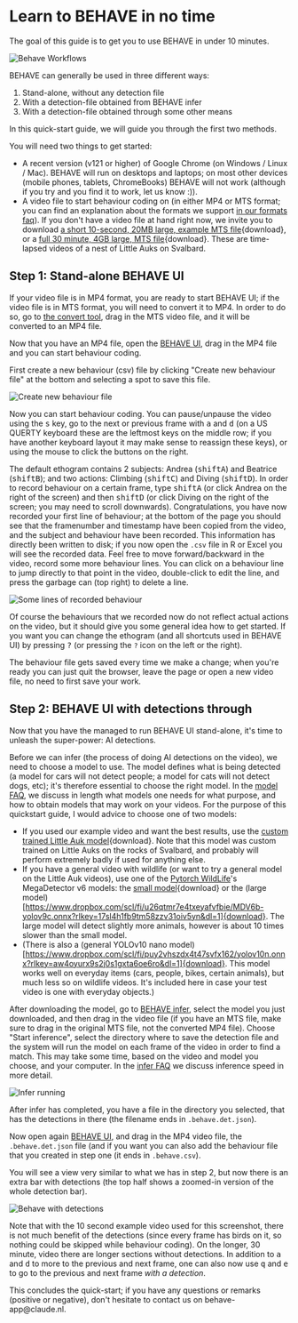 # Learn to BEHAVE in no time

The goal of this guide is to get you to use BEHAVE in under 10 minutes.

![Behave Workflows]($(BASEDIR)/assets/behave-workflows.svg)

BEHAVE can generally be used in three different ways:

1. Stand-alone, without any detection file
1. With a detection-file obtained from BEHAVE infer
1. With a detection-file obtained through some other means

In this quick-start guide, we will guide you through the first two methods.

You will need two things to get started:

- A recent version (v121 or higher) of Google Chrome (on Windows / Linux / Mac).
BEHAVE will run on desktops and laptops; on most other devices (mobile phones, tablets, ChromeBooks) BEHAVE will not work (although if you try and you find it to work, let us know :)).
- A video file to start behaviour coding on (in either MP4 or MTS format; you can find an explanation about the formats we support [in our formats faq](../help/formats-faq.html)).
If you don't have a video file at hand right now, we invite you to download [a short 10-second, 20MB large, example MTS file](https://www.dropbox.com/scl/fi/dvvujq0ritbjwxqhx3ahl/behave_example.MTS?rlkey=ypzg9i96br9vfiotsmwziyd4x&dl=1){download}, or a [full 30 minute, 4GB large, MTS file](https://www.dropbox.com/scl/fi/30r8q2vv9b9rp9uhy97nl/behave-example-full-length.MTS?rlkey=ppw6g87qfk412ld3sosl0fhs3&dl=1){download}.
These are time-lapsed videos of a nest of Little Auks on Svalbard.

## Step 1: Stand-alone BEHAVE UI

If your video file is in MP4 format, you are ready to start BEHAVE UI; if the video file is in MTS format, you will need to convert it to MP4.
In order to do so, go to [the convert tool]($(BASEDIR)/app/convert.html), drag in the MTS video file, and it will be converted to an MP4 file.

Now that you have an MP4 file, open the [BEHAVE UI]($(BASEDIR)/app/viewer.html), drag in the MP4 file and you can start behaviour coding.

First create a new behaviour (csv) file by clicking "Create new behaviour file" at the bottom and selecting a spot to save this file.

![Create new behaviour file]($(BASEDIR)/assets/create-new-behaviour-file.png)

Now you can start behaviour coding. You can pause/unpause the video using the <kbd>s</kbd> key, go to the next or previous frame with <kbd>a</kbd> and <kbd>d</kbd> (on a US QUERTY keyboard these are the leftmost keys on the middle row; if you have another keyboard layout it may make sense to reassign these keys), or using the mouse to click the buttons on the right.

The default ethogram contains 2 subjects: Andrea (<kbd>shift</kbd><kbd>A</kbd>) and Beatrice (<kbd>shift</kbd><kbd>B</kbd>); and two actions: Climbing (<kbd>shift</kbd><kbd>C</kbd>) and Diving (<kbd>shift</kbd><kbd>D</kbd>).
In order to record behaviour on a certain frame, type <kbd>shift</kbd><kbd>A</kbd> (or click Andrea on the right of the screen) and then <kbd>shift</kbd><kbd>D</kbd> (or click Diving on the right of the screen; you may need to scroll downwards).
Congratulations, you have now recorded your first line of behaviour; at the bottom of the page you should see that the framenumber and timestamp have been copied from the video, and the subject and behaviour have been recorded.
This information has directly been written to disk; if you now open the `.csv` file in R or Excel you will see the recorded data.
Feel free to move forward/backward in the video, record some more behaviour lines.
You can click on a behaviour line to jump directly to that point in the video, double-click to edit the line, and press the garbage can (top right) to delete a line.

![Some lines of recorded behaviour]($(BASEDIR)/assets/some-behaviour-lines.png)

Of course the behaviours that we recorded now do not reflect actual actions on the video, but it should give you some general idea how to get started.
If you want you can change the ethogram (and all shortcuts used in BEHAVE UI) by pressing <kbd>?</kbd> (or pressing the `?` icon on the left or the right).

The behaviour file gets saved every time we make a change; when you're ready you can just quit the browser, leave the page or open a new video file, no need to first save your work.

## Step 2: BEHAVE UI with detections through 

Now that you have the managed to run BEHAVE UI stand-alone, it's time to unleash the super-power: AI detections.

Before we can infer (the process of doing AI detections on the video), we need to choose a model to use.
The model defines what is being detected (a model for cars will not detect people; a model for cats will not detect dogs, etc); it's therefore essential to choose the right model.
In the [model FAQ](../help/model-faq.html), we discuss in length what models one needs for what purpose, and how to obtain models that may work on your videos.
For the purpose of this quickstart guide, I would advice to choose one of two models:

- If you used our example video and want the best results, use the [custom trained Little Auk model](https://www.dropbox.com/scl/fi/pha4xgltwlg16shq0sr9h/little-auk-yolo-model.onnx?rlkey=40y33sq5kiihgywb5y08vxhey&dl=1){download}.
Note that this model was custom trained on Little Auks on the rocks of Svalbard, and probably will perform extremely badly if used for anything else.
- If you have a general video with wildlife (or want to try a general model on the Little Auk videos), use one of the [Pytorch WildLife](https://github.com/microsoft/CameraTraps/)'s MegaDetector v6 models: the [small model](https://www.dropbox.com/scl/fi/50zyi776reyrklqchbav4/MDV6-yolov10n.onnx?rlkey=nhmoq09hlmnj1z4m5umx0253g&dl=1){download} or the (large model)[https://www.dropbox.com/scl/fi/u26qtmr7e4txeyafvfbie/MDV6b-yolov9c.onnx?rlkey=17sl4h1fb9tm58zzv31oiv5yn&dl=1]{download}. The large model will detect slightly more animals, however is about 10 times slower than the small model.
- (There is also a (general YOLOv10 nano model)[https://www.dropbox.com/scl/fi/puy2vhszdx4t47svfx162/yolov10n.onnx?rlkey=aw4oyurx9s2j0s1gxta6oe6ro&dl=1]{download}. This model works well on everyday items (cars, people, bikes, certain animals), but much less so on wildlife videos. It's included here in case your test video is one with everyday objects.)

After downloading the model, go to [BEHAVE infer]($(BASEDIR)/app/infer.html), select the model you just downloaded, and then drag in the video file (if you have an MTS file, make sure to drag in the original MTS file, not the converted MP4 file).
Choose "Start inference", select the directory where to save the detection file and the system will run the model on each frame of the video in order to find a match.
This may take some time, based on the video and model you choose, and your computer. In the [infer FAQ](../help/infer-faq.html) we discuss inference speed in more detail.

![Infer running]($(BASEDIR)/assets/infer-running.png)

After infer has completed, you have a file in the directory you selected, that has the detections in there (the filename ends in `.behave.det.json`).

Now open again [BEHAVE UI]($(BASEDIR)/app/viewer.html), and drag in the MP4 video file, the `.behave.det.json` file (and if you want you can also add the behaviour file that you created in step one (it ends in `.behave.csv`).

You will see a view very similar to what we has in step 2, but now there is an extra bar with detections (the top half shows a zoomed-in version of the whole detection bar).

![Behave with detections]($(BASEDIR)/assets/behave-with-detections.png)

Note that with the 10 second example video used for this screenshot, there is not much benefit of the detections (since every frame has birds on it, so nothing could be skipped while behaviour coding).
On the longer, 30 minute, video there are longer sections without detections.
In addition to <kbd>a</kbd> and <kbd>d</kbd> to more to the previous and next frame, one can also now use <kbd>q</kbd> and <kbd>e</kbd> to go to the previous and next frame _with a detection_.

This concludes the quick-start; if you have any questions or remarks (positive or negative), don't hesitate to contact us on behave-app@cla<span></span>ude.nl.
